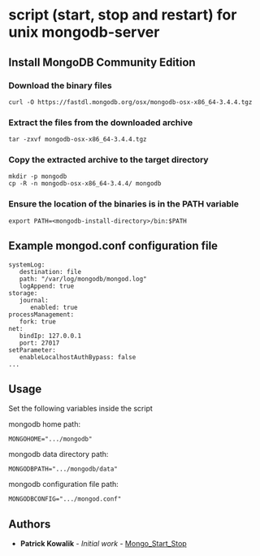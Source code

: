 # script (start, stop and restart) for unix mongodb-server

## Install MongoDB Community Edition

### Download the binary files
```
curl -O https://fastdl.mongodb.org/osx/mongodb-osx-x86_64-3.4.4.tgz
```

### Extract the files from the downloaded archive
```
tar -zxvf mongodb-osx-x86_64-3.4.4.tgz
```

### Copy the extracted archive to the target directory
```
mkdir -p mongodb
cp -R -n mongodb-osx-x86_64-3.4.4/ mongodb
```

### Ensure the location of the binaries is in the PATH variable
```
export PATH=<mongodb-install-directory>/bin:$PATH
```

## Example mongod.conf configuration file
```
systemLog:
   destination: file
   path: "/var/log/mongodb/mongod.log"
   logAppend: true
storage:
   journal:
      enabled: true
processManagement:
   fork: true
net:
   bindIp: 127.0.0.1
   port: 27017
setParameter:
   enableLocalhostAuthBypass: false
...
```

## Usage
Set the following variables inside the script

mongodb home path:
```
MONGOHOME=".../mongodb"
```
mongodb data directory path:
```
MONGODBPATH=".../mongodb/data"
```
mongodb configuration file path:
```
MONGODBCONFIG=".../mongod.conf"
```

## Authors

* **Patrick Kowalik** - *Initial work* - [Mongo_Start_Stop](https://github.com/patrick0585/Mongo_Start_Stop)
